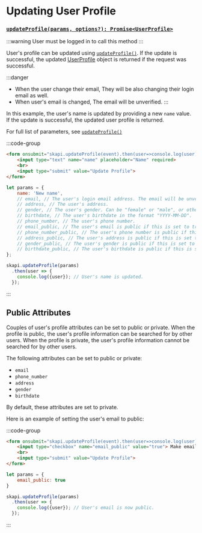 
# Updating User Profile

### [`updateProfile(params, options?): Promise<UserProfile>`](/api-reference/user/README.md#updateprofile)

:::warning
User must be logged in to call this method
:::

User's profile can be updated using [`updateProfile()`](/api-reference/user/README.md#updateprofile).
If the update is successful, the updated [UserProfile](/api-reference/data-types/README.md#userprofile) object is returned if the request was successful.

:::danger
- When the user change their email, They will be also changing their login email as well.
- When user's email is changed, The email will be unverified.
:::

In this example, the user's name is updated by providing a new `name` value.
If the update is successful, the updated user profile is returned.

For full list of parameters, see [`updateProfile()`](/api-reference/user/README.md#updateprofile)

:::code-group

```html [Form]
<form onsubmit="skapi.updateProfile(event).then(user=>console.log(user))">
    <input type="text" name="name" placeholder="Name" required>
    <br>
    <input type="submit" value="Update Profile">
</form>
```

``` js [JS]
let params = {
    name: 'New name',
    // email, // The user's login email address. The email will be unverified if it is changed.
    // address, // The user's address.
    // gender, // The user's gender. Can be "female" or "male", or other values if neither of these are applicable.
    // birthdate, // The user's birthdate in the format "YYYY-MM-DD".
    // phone_number, // The user's phone number.
    // email_public, // The user's email is public if this is set to true. The email should be verified.
    // phone_number_public, // The user's phone number is public if this is set to true. The phone number should be verified.
    // address_public, // The user's address is public if this is set to true.
    // gender_public, // The user's gender is public if this is set to true.
    // birthdate_public, // The user's birthdate is public if this is set to true.
};

skapi.updateProfile(params)
  .then(user => {
    console.log({user}); // User's name is updated.
  });
```
:::

## Public Attributes

Couples of user's profile attributes can be set to public or private.
When the profile is public, the user's profile information can be searched for by other users.
When the profile is private, the user's profile information cannot be searched for by other users.

The following attributes can be set to public or private:

- `email`
- `phone_number`
- `address`
- `gender`
- `birthdate`

By default, these attributes are set to private.

Here is an example of setting the user's email to public:

:::code-group

```html [Form]
<form onsubmit="skapi.updateProfile(event).then(user=>console.log(user))">
    <input type="checkbox" name="email_public" value="true"> Make email public
    <br>
    <input type="submit" value="Update Profile">
</form>
```

``` js [JS]
let params = {
    email_public: true
}

skapi.updateProfile(params)
  .then(user => {
    console.log({user}); // User's email is now public.
  });
```

:::


